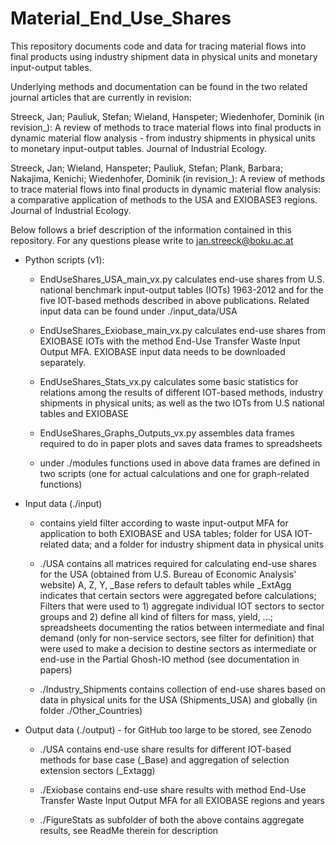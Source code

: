 # Material_End_Use_Shares

This repository documents code and data for tracing material flows into final products using 
industry shipment data in physical units and monetary input-output tables.

Underlying methods and documentation can be found in the two related journal articles
that are currently in revision:

Streeck, Jan; Pauliuk, Stefan; Wieland, Hanspeter; Wiedenhofer, Dominik (in revision_): 
A review of methods to trace material flows into final products in dynamic material flow 
analysis - from industry shipments in physical units to monetary input-output tables. 
Journal of Industrial Ecology.

Streeck, Jan; Wieland, Hanspeter; Pauliuk, Stefan; Plank, Barbara; Nakajima, Kenichi; 
Wiedenhofer, Dominik (in revision_): A review of methods to trace material flows into 
final products in dynamic material flow analysis: a comparative application of methods 
to the USA and EXIOBASE3 regions. Journal of Industrial Ecology.

Below follows a brief description of the information contained in this repository. For
any questions please write to jan.streeck@boku.ac.at

- Python scripts (v1):
   
  - EndUseShares_USA_main_vx.py calculates end-use shares from U.S. national benchmark 
    input-output tables (IOTs) 1963-2012 and for the five IOT-based methods described
    in above publications. Related input data can be found under ./input_data/USA

  - EndUseShares_Exiobase_main_vx.py calculates end-use shares from EXIOBASE IOTs with the
    method End-Use Transfer Waste Input Output MFA. EXIOBASE input data needs to be
    downloaded separately.

  - EndUseShares_Stats_vx.py calculates some basic statistics for relations among the results
    of different IOT-based methods, industry shipments in physical units; as well as the
    two IOTs from U.S national tables and EXIOBASE

  - EndUseShares_Graphs_Outputs_vx.py assembles data frames required to do in paper plots and
    saves data frames to spreadsheets

  - under ./modules functions used in above data frames are defined in two scripts (one for actual
    calculations and one for graph-related functions)

- Input data (./input)
  
  - contains yield filter according to waste input-output MFA for application to both EXIOBASE and USA
    tables; folder for USA IOT-related data; and a folder for industry shipment data in physical units

  - ./USA contains all matrices required for calculating end-use shares for the USA (obtained from U.S.
    Bureau of Economic Analysis' website) A, Z, Y, _Base refers to default tables while _ExtAgg indicates that
    certain sectors were aggregated before calculations; Filters that were used to 1) aggregate individual
    IOT sectors to sector groups and 2) define all kind of filters for mass, yield, ...; spreadsheets documenting
    the ratios between intermediate and final demand (only for non-service sectors, see filter for definition) that
    were used to make a decision to destine sectors as intermediate or end-use in the Partial Ghosh-IO method 
    (see documentation in papers)

  - ./Industry_Shipments contains collection of end-use shares based on data in physical units for the USA
    (Shipments_USA) and globally (in folder ./Other_Countries)

- Output data (./output) - for GitHub too large to be stored, see Zenodo
  
  - ./USA contains end-use share results for different IOT-based methods for base case (_Base) and aggregation of
    selection extension sectors (_Extagg)

  - ./Exiobase contains end-use share results with method End-Use Transfer Waste Input Output MFA for all EXIOBASE
    regions and years
  	
  - ./FigureStats as subfolder of both the above contains aggregate results, see ReadMe therein for description

	



